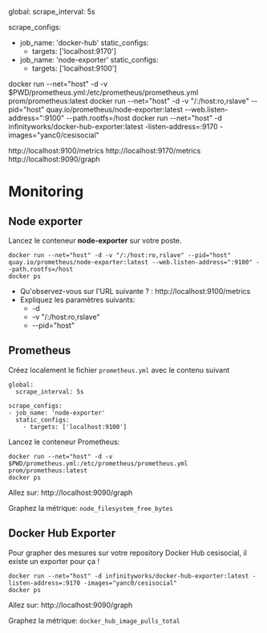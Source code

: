 global:
  scrape_interval: 5s

scrape_configs:
- job_name: 'docker-hub'
  static_configs:
    - targets: ['localhost:9170']
- job_name: 'node-exporter'
  static_configs:
    - targets: ['localhost:9100']


docker run --net="host" -d -v $PWD/prometheus.yml:/etc/prometheus/prometheus.yml  prom/prometheus:latest
docker run --net="host" -d -v "/:/host:ro,rslave" --pid="host" quay.io/prometheus/node-exporter:latest --web.listen-address=":9100" --path.rootfs=/host
docker run --net="host" -d infinityworks/docker-hub-exporter:latest -listen-address=:9170 -images="yanc0/cesisocial"


http://localhost:9100/metrics
http://localhost:9170/metrics
http://localhost:9090/graph


# Monitoring

## Node exporter

Lancez le conteneur **node-exporter** sur votre poste.

```
docker run --net="host" -d -v "/:/host:ro,rslave" --pid="host" quay.io/prometheus/node-exporter:latest --web.listen-address=":9100" --path.rootfs=/host
docker ps
```

- Qu'observez-vous sur l'URL suivante ? : http://localhost:9100/metrics
- Expliquez les paramètres suivants:
  * -d
  * -v "/:/host:ro,rslave"
  * --pid="host"
  
## Prometheus

Créez localement le fichier `prometheus.yml` avec le contenu suivant

```
global:
  scrape_interval: 5s

scrape_configs:
- job_name: 'node-exporter'
  static_configs:
    - targets: ['localhost:9100']
```

Lancez le conteneur Prometheus:

```
docker run --net="host" -d -v $PWD/prometheus.yml:/etc/prometheus/prometheus.yml prom/prometheus:latest
docker ps
```

Allez sur: http://localhost:9090/graph

Graphez la métrique: `node_filesystem_free_bytes`

## Docker Hub Exporter

Pour grapher des mesures sur votre repository Docker Hub cesisocial, il existe un exporter pour ça !

```
docker run --net="host" -d infinityworks/docker-hub-exporter:latest -listen-address=:9170 -images="yanc0/cesisocial"
docker ps
```
Allez sur: http://localhost:9090/graph

Graphez la métrique: `docker_hub_image_pulls_total`


